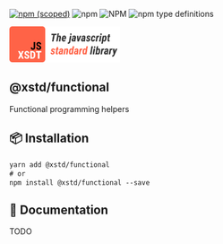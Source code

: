 [![npm (scoped)](https://img.shields.io/npm/v/@xstd/functional.svg)](https://www.npmjs.com/package/@xstd/functional)
![npm](https://img.shields.io/npm/dm/@xstd/functional.svg)
![NPM](https://img.shields.io/npm/l/@xstd/functional.svg)
![npm type definitions](https://img.shields.io/npm/types/@xstd/functional.svg)

<picture>
  <source height="64" media="(prefers-color-scheme: dark)" srcset="https://github.com/xstd-js/website/blob/main/assets/logo/png/logo-large-dark.png?raw=true">
  <source height="64" media="(prefers-color-scheme: light)" srcset="https://github.com/xstd-js/website/blob/main/assets/logo/png/logo-large-light.png?raw=true">
  <img height="64" alt="Shows a black logo in light color mode and a white one in dark color mode." src="https://github.com/xstd-js/website/blob/main/assets/logo/png/logo-large-light.png?raw=true">
</picture>

## @xstd/functional

Functional programming helpers

## 📦 Installation

```shell
yarn add @xstd/functional
# or
npm install @xstd/functional --save
```

## 📜 Documentation

TODO
